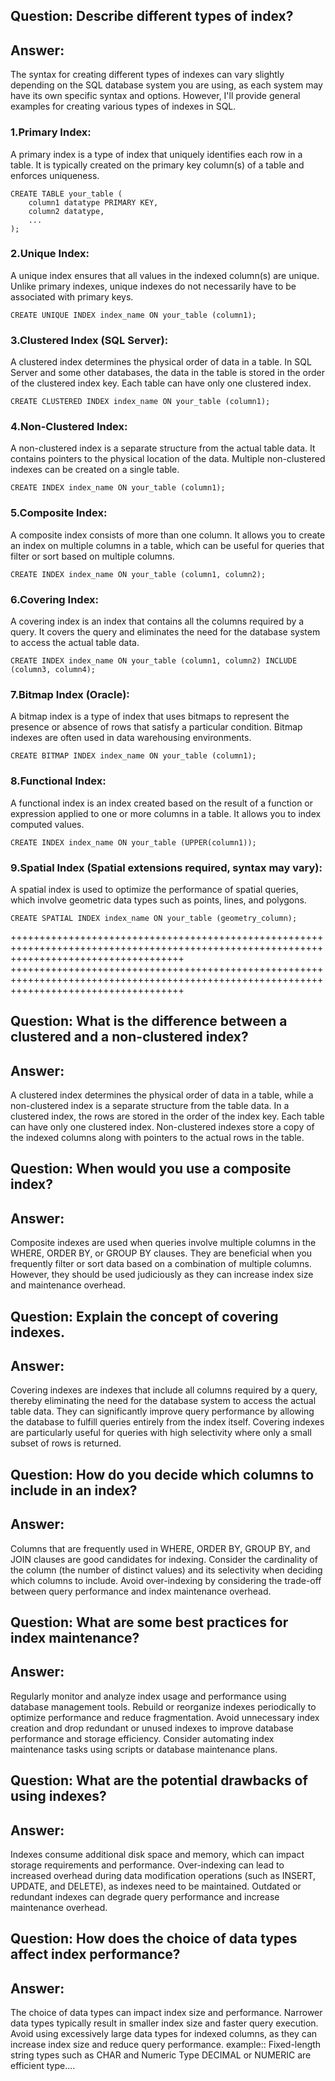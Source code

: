 ## Question: Describe different types of index?

## Answer:
The syntax for creating different types of indexes can vary slightly depending on the SQL
database system you are using, as each system may have its own specific syntax and options.
However, I'll provide general examples for creating various types of indexes in SQL.

### 1.Primary Index: 
A primary index is a type of index that uniquely identifies each row in a table.
It is typically created on the primary key column(s) of a table and enforces uniqueness.

```
CREATE TABLE your_table (
    column1 datatype PRIMARY KEY,
    column2 datatype,
    ...
);
```

### 2.Unique Index: 
A unique index ensures that all values in the indexed column(s) are unique.
Unlike primary indexes, unique indexes do not necessarily have to be associated with primary keys.

```
CREATE UNIQUE INDEX index_name ON your_table (column1);
```


### 3.Clustered Index (SQL Server): 
A clustered index determines the physical order of data in a table.
In SQL Server and some other databases, the data in the table is stored in the order of the clustered
index key. Each table can have only one clustered index.

```
CREATE CLUSTERED INDEX index_name ON your_table (column1);
```


### 4.Non-Clustered Index: 
A non-clustered index is a separate structure from the actual table data.
It contains pointers to the physical location of the data. Multiple non-clustered indexes can be created
on a single table.

```
CREATE INDEX index_name ON your_table (column1);
```

### 5.Composite Index: 
A composite index consists of more than one column. It allows you to create an index on
multiple columns in a table, which can be useful for queries that filter or sort based on multiple columns.

```
CREATE INDEX index_name ON your_table (column1, column2);
```

### 6.Covering Index: 
A covering index is an index that contains all the columns required by a query.
It covers the query and eliminates the need for the database system to access the actual table data.

```
CREATE INDEX index_name ON your_table (column1, column2) INCLUDE (column3, column4);
```

### 7.Bitmap Index (Oracle): 
A bitmap index is a type of index that uses bitmaps to represent the presence or
absence of rows that satisfy a particular condition. Bitmap indexes are often used in data warehousing
environments.

```
CREATE BITMAP INDEX index_name ON your_table (column1);
```

### 8.Functional Index: 
A functional index is an index created based on the result of a function or expression
applied to one or more columns in a table. It allows you to index computed values.

```
CREATE INDEX index_name ON your_table (UPPER(column1));
```

### 9.Spatial Index (Spatial extensions required, syntax may vary):
A spatial index is used to optimize the performance of spatial queries,
which involve geometric data types such as points, lines, and polygons.

```
CREATE SPATIAL INDEX index_name ON your_table (geometry_column);
```



++++++++++++++++++++++++++++++++++++++++++++++++++++++++++++++++++++++++++++++++++++++++++++++++++++++++++++++++++++++++++++++++++++++++++
++++++++++++++++++++++++++++++++++++++++++++++++++++++++++++++++++++++++++++++++++++++++++++++++++++++++++++++++++++++++++++++++++++++++++

## Question: What is the difference between a clustered and a non-clustered index?

## Answer:

A clustered index determines the physical order of data in a table, while a non-clustered index is a separate structure from the table data.
In a clustered index, the rows are stored in the order of the index key. Each table can have only one clustered index.
Non-clustered indexes store a copy of the indexed columns along with pointers to the actual rows in the table.

## Question: When would you use a composite index?

## Answer:

Composite indexes are used when queries involve multiple columns in the WHERE, ORDER BY, or GROUP BY clauses.
They are beneficial when you frequently filter or sort data based on a combination of multiple columns.
However, they should be used judiciously as they can increase index size and maintenance overhead.

## Question: Explain the concept of covering indexes.

## Answer:

Covering indexes are indexes that include all columns required by a query, thereby eliminating the need for the database system to access the actual table data.
They can significantly improve query performance by allowing the database to fulfill queries entirely from the index itself.
Covering indexes are particularly useful for queries with high selectivity where only a small subset of rows is returned.

## Question: How do you decide which columns to include in an index?

## Answer:

Columns that are frequently used in WHERE, ORDER BY, GROUP BY, and JOIN clauses are good candidates for indexing.
Consider the cardinality of the column (the number of distinct values) and its selectivity when deciding which columns to include.
Avoid over-indexing by considering the trade-off between query performance and index maintenance overhead.

## Question: What are some best practices for index maintenance?

## Answer:

Regularly monitor and analyze index usage and performance using database management tools.
Rebuild or reorganize indexes periodically to optimize performance and reduce fragmentation.
Avoid unnecessary index creation and drop redundant or unused indexes to improve database performance and storage efficiency.
Consider automating index maintenance tasks using scripts or database maintenance plans.

## Question: What are the potential drawbacks of using indexes?

## Answer:

Indexes consume additional disk space and memory, which can impact storage requirements and performance.
Over-indexing can lead to increased overhead during data modification operations (such as INSERT, UPDATE, and DELETE), as indexes need to be maintained.
Outdated or redundant indexes can degrade query performance and increase maintenance overhead.

## Question: How does the choice of data types affect index performance?

## Answer:

The choice of data types can impact index size and performance.
Narrower data types typically result in smaller index size and faster query execution.
Avoid using excessively large data types for indexed columns, as they can increase index size and reduce
query performance. example:: Fixed-length string types such as CHAR  and Numeric Type DECIMAL or NUMERIC
are efficient type....

